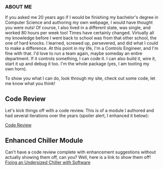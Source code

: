 ### ABOUT ME
If you asked me 20 years ago if I would be finishing my bachelor's degree in Computer Science and authoring my own webpage, I would have thought you were nuts! 
Of course, I also lived in a different state, was single, and worked 80 hours per week too! Times have certainly changed. Virtually all my knowledge before I went 
back to school was from that other school, the one of hard knocks. I learned, screwed up, persevered, and did what I could to make a difference. At this point in 
my life, I'm a Controls Engineer, and I'm fine with that. I'd love to run a team again, maybe someday an entire department. If it controls something, I can code it. 
I can also build it, wire it, start it up and debug it too. I'm the whole package (yes, I am tooting my own horn).

To show you what I can do, look through my site, check out some code, let me know what you think!

## Code Review
Let's kick things off with a code review. This is of a module I authored and had several iterations over the years (spoiler alert, I enhanced it below):

[Code Review](https://youtu.be/kohujhDI36o)

## Enhanced Chiller Module
Can't have a code review complete with enhancement suggestions without actually showing them off, can you? Well, here is a link to show them off!
[Fixing an Undersized Chiller with Software](https://laswiz.github.io/turbo-bassoon/ChillerControl.html)




